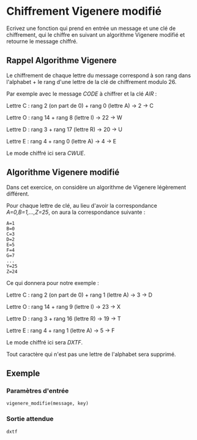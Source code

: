 # Chiffrement Vigenere modifié

Ecrivez une fonction qui prend en entrée un message et une clé de chiffrement, qui le chiffre en suivant un algorithme Vigenere modifié et retourne le message chiffré.

## Rappel Algorithme Vigenere

Le chiffrement de chaque lettre du message correspond à son rang dans l'alphabet + le rang d'une lettre de la clé de chiffrement modulo 26.

Par exemple avec le message *CODE* à chiffrer et la clé *AIR* :

Lettre C : rang 2 (on part de 0) + rang 0 (lettre A) -> 2 -> C

Lettre O : rang 14 + rang 8 (lettre I) -> 22 -> W

Lettre D : rang 3 + rang 17 (lettre R) -> 20 -> U

Lettre E : rang 4 + rang 0 (lettre A) -> 4 -> E

Le mode chiffré ici sera *CWUE*.

## Algorithme Vigenere modifié

Dans cet exercice, on considère un algorithme de Vigenere légèrement différent.

Pour chaque lettre de clé, au lieu d'avoir la correspondance *A=0,B=1,...,Z=25*, on aura la correspondance suivante :
```
A=1
B=0
C=3
D=2
E=5
F=4
G=7
...
Y=25
Z=24
```

Ce qui donnera pour notre exemple :

Lettre C : rang 2 (on part de 0) + rang 1 (lettre A) -> 3 -> D

Lettre O : rang 14 + rang 9 (lettre I) -> 23 -> X

Lettre D : rang 3 + rang 16 (lettre R) -> 19 -> T

Lettre E : rang 4 + rang 1 (lettre A) -> 5 -> F

Le mode chiffré ici sera *DXTF*.

Tout caractère qui n'est pas une lettre de l'alphabet sera supprimé.

## Exemple


### Paramètres d'entrée
```
vigenere_modifie(message, key)
```

### Sortie attendue

```
dxtf
```
